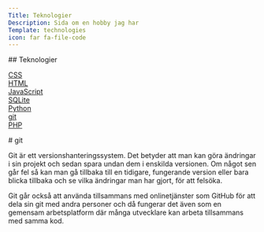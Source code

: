 ```yaml
---
Title: Teknologier
Description: Sida om en hobby jag har
Template: technologies
icon: far fa-file-code
---
```


<div class="sidebar left" markdown="1">
## Teknologier

[CSS](css)  
[HTML](html)  
[JavaScript](javascript)  
[SQLite](sqlite)  
[Python](python)  
[git](git)  
[PHP](php)  
</div>

<div class="content-small" markdown="1">
# git

Git är ett versionshanteringssystem. Det betyder att man kan göra ändringar i sin projekt och sedan spara undan dem i enskilda versionen. Om något sen går fel så kan man gå tillbaka till en tidigare, fungerande version eller bara blicka tillbaka och se vilka ändringar man har gjort, för att felsöka.

Git går också att använda tillsammans med onlinetjänster som GitHub för att dela sin git med andra personer och då fungerar det även som en gemensam arbetsplatform där många utvecklare kan arbeta tillsammans med samma kod.